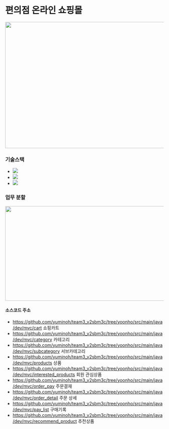 # 편의점 온라인 쇼핑몰
<img src="https://user-images.githubusercontent.com/95003319/157375930-2c8601e3-37d6-4edf-8f28-862702ebc9a5.png" width="600" height="400"/>

### 기술스택
- <img src="https://img.shields.io/badge/Spring Boot-green?style=flat&logo=Spring boot&logoColor=black"/>
- <img src="https://img.shields.io/badge/MySQL-blue?style=flat&logo=MySQL&logoColor=black"/>
- <img src="https://img.shields.io/badge/Java-black?style=flat&logo=Java&logoColor=white"/>

### 업무 분할
<img src="https://user-images.githubusercontent.com/95003319/157579911-0be87a8c-2555-4085-b99b-cd742fae6831.png" width="600" height="300"/>

#### 소스코드 주소 
- https://github.com/yuminoh/team3_v2sbm3c/tree/yoonho/src/main/java/dev/mvc/cart 쇼핑카트 
- https://github.com/yuminoh/team3_v2sbm3c/tree/yoonho/src/main/java/dev/mvc/category 카테고리 
- https://github.com/yuminoh/team3_v2sbm3c/tree/yoonho/src/main/java/dev/mvc/subcategory 서브카테고리
- https://github.com/yuminoh/team3_v2sbm3c/tree/yoonho/src/main/java/dev/mvc/products 상품
- https://github.com/yuminoh/team3_v2sbm3c/tree/yoonho/src/main/java/dev/mvc/interested_products 회원 관심상품 
- https://github.com/yuminoh/team3_v2sbm3c/tree/yoonho/src/main/java/dev/mvc/order_pay 주문결재 
- https://github.com/yuminoh/team3_v2sbm3c/tree/yoonho/src/main/java/dev/mvc/order_detail 주문 상세
- https://github.com/yuminoh/team3_v2sbm3c/tree/yoonho/src/main/java/dev/mvc/pay_list 구매기록 
- https://github.com/yuminoh/team3_v2sbm3c/tree/yoonho/src/main/java/dev/mvc/recommend_product 추천상품 
